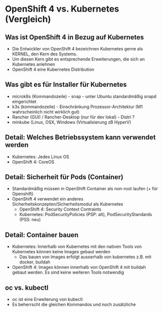 # OpenShift 4 vs. Kubernetes (Vergleich)

## Was ist OpenShift 4 in Bezug auf Kubernetes 

  * Die Entwickler von OpenShift 4 bezeichnen Kubernetes gerne als KERNEL, den Kern des Systems. 
  * Um diesen Kern gibt es entsprechende Erweiterungen, die sich an Kubernetes anlehnen 
  * OpenShift 4 eine Kubernetes Distribution 

## Was gibt es für Installer für Kubernetes 

  * microk8s (Kommandozeile) - snap - unter Ubuntu standardmäßig snapd eingerichtet 
  * k3s (kommandozeile) - Einschränkung Prozessor-Architektur (M1 wahrscheinlich nicht wirklich gut) 
  * Rancher (GUI) / Rancher-Desktop (nur für dev lokal) - Distri ? 
  * minkube (Linux, OSX, Windows (Virtualisierung zB HyperV)

## Detail: Welches Betriebssystem kann verwendet werden
  * Kubernetes: Jedes Linux OS
  * OpenShift 4: CoreOS

## Detail: Sicherheit für Pods (Container) 

  * Standardmäßig müssen in OpenShift Container als non-root laufen (+ für Openshift) 
  * OpenShift 4 verwendet ein anderes Sicherheitskonzepten/Sicherheitsmodul als Kubernetes 
    * OpenShift 4: Security Context Contraints 
    * Kubernetes:  PodSecurityPolicies (PSP: alt), PodSecurityStandards (PSS: neu) 

## Detail: Container bauen 
 
  * Kubernetes: Innerhalb von Kubernetes mit den nativen Tools von Kubernetes können keine Images gebaut werden
    * Das bauen von Images erfolgt ausserhalb von kubernetes z.B. mit docker, buildah 
  * OpenShift 4: Images können innerhalb von OpenShift 4 mit buildah gebaut werden. Es sind keine weiteren Tools notwendig 

## oc vs. kubectl 

  * oc ist eine Erweiterung von kubectl 
  * Es beherrscht die gleichen Kommandos und noch zusätzliche 


